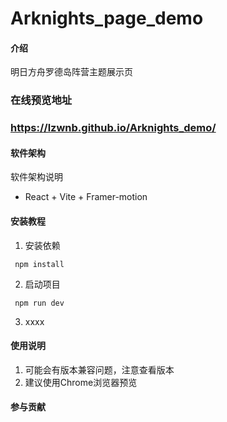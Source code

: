 # Arknights_page_demo

#### 介绍
明日方舟罗德岛阵营主题展示页

### 在线预览地址
### https://lzwnb.github.io/Arknights_demo/

#### 软件架构
软件架构说明
* React + Vite + Framer-motion

#### 安装教程

1.  安装依赖
```
 npm install
```
2.  启动项目
```
 npm run dev
```
3.  xxxx

#### 使用说明

1.  可能会有版本兼容问题，注意查看版本
2.  建议使用Chrome浏览器预览

#### 参与贡献


